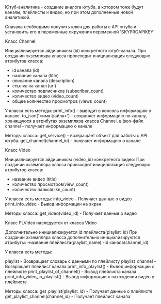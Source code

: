 Ютуб-аналитика - создание аналога ютуба, в котором тоже будут каналы, плейлисты и видео, но при этом дополненные новой аналитикой.

Сначала необходимо получить ключ для работы с API ютуба и установить его в переменные окружения переменной 'SKYPROAPIKEY'

Класс Channel

Инициализируется айдишником (id) конкретного ютуб-канала.
При создании экземпляра класса происходит инициализация следующих атрибутов класса:
- id канала (id)
- название канала (title)
- описание канала (description)
- ссылка на канал (url)
- количество подписчиков (subscriber_count)
- количество видео (video_count)
- общее количество просмотров (views_count)

У класса есть методы:
print_info() - выводит в консоль информацию о канале.
to_json('<имя файла>') - сохраняет информацию по каналу, хранящуюся в атрибутах экземпляра класса Channel, в json-файл.
channel - получает информацию о канале

Методы класса:
get_service() - возвращает объект для работы с API ютуба.
get_channel(channel_id) - получает информацию о канале


Класс Video

Инициализируется айдишником (video_id) конкретного видео:
При создании экземпляра класса происходит инициализация следующих атрибутов класса:
- название видео (title)
- количество просмотров(view_count)
- количество лайков(like_count)

У класса есть методы:
info_video - Получает данные о видео 
print_info_video - Вывод информации на экран

Методы класса:
get_video(video_id) - Получает данные о видео 


Класс PLVideo наследуется от класса Video

Дополнительно инициализируется id плейлиста(playlist_id)
При создании экземпляра класса дополнительно инициализируются атрибуты:
-название плейлиста(playlist_name)
-id канала(channel_id)

У класса есть методы:

playlist - Возвращает словарь с данными по плейлисту
playlist_channel - Возвращает плейлист канала
print_info_playlist() - Вывод информации о плейлисте
print_playlist_of_channel() - Вывод плейлиста канала
print_info_video_in_playlist() - Вывод информации о нахождении видео в плейлисте

Методы класса:
get_playlist(playlist_id) - Получает данные о плейлисте
get_playlist_channel(channel_id) - Получает плейлист канала
